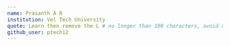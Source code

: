 ```yaml
---
name: Prasanth A R
institution: Vel Tech University
quote: Learn then remove the L # no longer than 100 characters, avoid using quotes(") to guarantee the format remains the same.
github_user: ptech12
---
```

